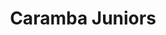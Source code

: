 ---
layout: ../../layouts/TeamLayout.astro
title: Caramba Juniors
featuredImage: team-caramba.jpg
introduction:
  intro-title: Lorem ipsum
  intro-text: >
    Lorem ipsum dolor sit amet consectetur adipisicing elit. Minus magni a deserunt recusandae ducimus tempore porro repudiandae laboriosam nisi ut, dolorem, quam quidem quae qui impedit molestiae labore ratione earum!
    Accusantium quia sed modi porro alias illo odit officia, est quas unde quod molestias delectus, blanditiis, ipsam quibusdam nesciunt itaque deserunt. Nulla.
gallery:
  - image: gild-jump.webp
    caption: Jump
  - image: gild-jump.webp
    caption: Jump
  - image: gild-jump.webp
    caption: Jump
main:
  title: Our approach
  text: >
    Lorem ipsum dolor sit amet consectetur adipisicing elit. Minus magni a deserunt recusandae ducimus tempore porro repudiandae laboriosam nisi ut, dolorem, quam quidem quae qui impedit molestiae labore ratione earum!
    Accusantium quia sed modi porro alias illo odit officia, est quas unde quod molestias delectus, blanditiis, ipsam quibusdam nesciunt itaque deserunt. Nulla.
nextTeam:
  handle: mixed
  title: Caracals Mixed
---